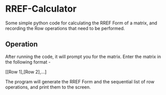 # RREF-Calculator
Some simple python code for calculating the RREF Form of a matrix, and recording the Row operations that need to be performed.

## Operation
After running the code, it will prompt you for the matrix.
Enter the matrix in the following format -

[[Row 1],[Row 2],...]

The program will generate the RREF Form and the sequential list of row operations, and print them to the screen.
